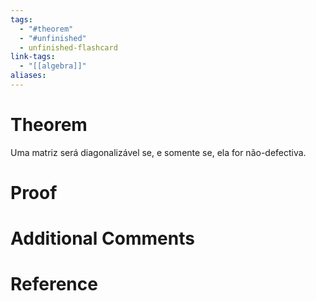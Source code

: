 ```yaml
---
tags:
  - "#theorem"
  - "#unfinished"
  - unfinished-flashcard
link-tags:
  - "[[algebra]]"
aliases:
---
```

# Theorem
Uma matriz será diagonalizável se, e somente se, ela for não-defectiva.

# Proof


# Additional Comments


# Reference 






